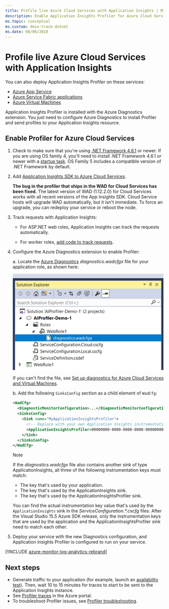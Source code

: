 ```yaml
---
title: Profile live Azure Cloud Services with Application Insights | Microsoft Docs
description: Enable Application Insights Profiler for Azure Cloud Services.
ms.topic: conceptual
ms.custom: devx-track-dotnet
ms.date: 08/06/2018
---
```


# Profile live Azure Cloud Services with Application Insights

You can also deploy Application Insights Profiler on these services:
* [Azure App Service](profiler.md?toc=/azure/azure-monitor/toc.json)
* [Azure Service Fabric applications](profiler-servicefabric.md?toc=/azure/azure-monitor/toc.json)
* [Azure Virtual Machines](profiler-vm.md?toc=/azure/azure-monitor/toc.json)

Application Insights Profiler is installed with the Azure Diagnostics extension. You just need to configure Azure Diagnostics to install Profiler and send profiles to your Application Insights resource.

## Enable Profiler for Azure Cloud Services
1. Check to make sure that you're using [.NET Framework 4.6.1](/dotnet/framework/migration-guide/how-to-determine-which-versions-are-installed) or newer. If you are using OS family 4, you'll need to install .NET Framework 4.6.1 or newer with a [startup task](../../cloud-services/cloud-services-dotnet-install-dotnet.md). OS Family 5 includes a compatible version of .NET Framework by default. 

1. Add [Application Insights SDK to Azure Cloud Services](../app/cloudservices.md?toc=%2fazure%2fazure-monitor%2ftoc.json).

    **The bug in the profiler that ships in the WAD for Cloud Services has been fixed.** The latest version of WAD (1.12.2.0) for Cloud Services works with all recent versions of the App Insights SDK. Cloud Service hosts will upgrade WAD automatically, but it isn't immediate. To force an upgrade, you can redeploy your service or reboot the node.

1. Track requests with Application Insights:

    * For ASP.NET web roles, Application Insights can track the requests automatically.

    * For worker roles, [add code to track requests](profiler-trackrequests.md?toc=/azure/azure-monitor/toc.json).

1. Configure the Azure Diagnostics extension to enable Profiler:

    a. Locate the [Azure Diagnostics](../agents/diagnostics-extension-overview.md) *diagnostics.wadcfgx* file for your application role, as shown here:  

      ![Location of the diagnostics config file](./media/profiler-cloudservice/cloudservice-solutionexplorer.png)  

      If you can't find the file, see [Set up diagnostics for Azure Cloud Services and Virtual Machines](/visualstudio/azure/vs-azure-tools-diagnostics-for-cloud-services-and-virtual-machines).

    b. Add the following `SinksConfig` section as a child element of `WadCfg`:  

      ```xml
      <WadCfg>
        <DiagnosticMonitorConfiguration>...</DiagnosticMonitorConfiguration>
        <SinksConfig>
          <Sink name="MyApplicationInsightsProfiler">
            <!-- Replace with your own Application Insights instrumentation key. -->
            <ApplicationInsightsProfiler>00000000-0000-0000-0000-000000000000</ApplicationInsightsProfiler>
          </Sink>
        </SinksConfig>
      </WadCfg>
      ```

    > [!NOTE]
    > If the *diagnostics.wadcfgx* file also contains another sink of type ApplicationInsights, all three of the following instrumentation keys must match:  
    > * The key that's used by your application. 
    > * The key that's used by the ApplicationInsights sink. 
    > * The key that's used by the ApplicationInsightsProfiler sink. 
    >
    > You can find the actual instrumentation key value that's used by the `ApplicationInsights` sink in the     *ServiceConfiguration.\*.cscfg* files. 
    > After the Visual Studio 15.5 Azure SDK release, only the instrumentation keys that are used by the application and the ApplicationInsightsProfiler sink need to match each other.

1. Deploy your service with the new Diagnostics configuration, and Application Insights Profiler is configured to run on your service.

[!INCLUDE [azure-monitor-log-analytics-rebrand](../../../includes/azure-monitor-instrumentation-key-deprecation.md)]
 
## Next steps

* Generate traffic to your application (for example, launch an [availability test](../app/monitor-web-app-availability.md)). Then, wait 10 to 15 minutes for traces to start to be sent to the Application Insights instance.
* See [Profiler traces](profiler-overview.md?toc=/azure/azure-monitor/toc.json) in the Azure portal.
* To troubleshoot Profiler issues, see [Profiler troubleshooting](profiler-troubleshooting.md?toc=/azure/azure-monitor/toc.json).

